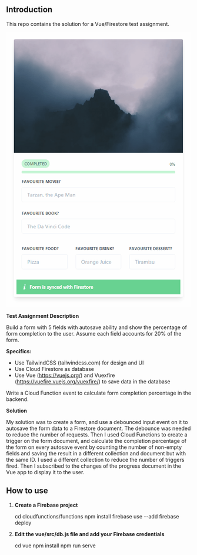 ## Introduction

This repo contains the solution for a Vue/Firestore test assignment.

![](demo.gif)

**Test Assignment Description**

Build a form with 5 fields with autosave ability and show the percentage of form completion to the user. Assume each field accounts for 20% of the form.

**Specifics:**

- Use TailwindCSS (tailwindcss.com) for design and UI
- Use Cloud Firestore as database
- Use Vue (https://vuejs.org/) and Vuexfire (https://vuefire.vuejs.org/vuexfire/) to save data in the database

Write a Cloud Function event to calculate form completion percentage in the backend.

**Solution**

My solution was to create a form, and use a debounced input event on it to autosave the form data to a Firestore document. The debounce was needed to reduce the number of requests. Then I used Cloud Functions to create a trigger on the form document, and calculate the completion percentage of the form on every autosave event by counting the number of non-empty fields and saving the result in a different collection and document but with the same ID. I used a different collection to reduce the number of triggers fired. Then I subscribed to the changes of the progress document in the Vue app to display it to the user.

## How to use

 1. **Create a Firebase project**

    cd cloudfunctions/functions
    npm install
    firebase use --add
    firebase deploy

 2. **Edit the vue/src/db.js file and add your Firebase credentials**

    cd vue
    npm install
    npm run serve
